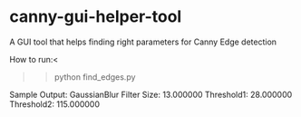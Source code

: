 # canny-gui-helper-tool

A GUI tool that helps finding right parameters for Canny Edge detection 

How to run:<
   >> python find_edges.py <file-name>

Sample Output:
   GaussianBlur Filter Size: 13.000000
   Threshold1: 28.000000
   Threshold2: 115.000000
